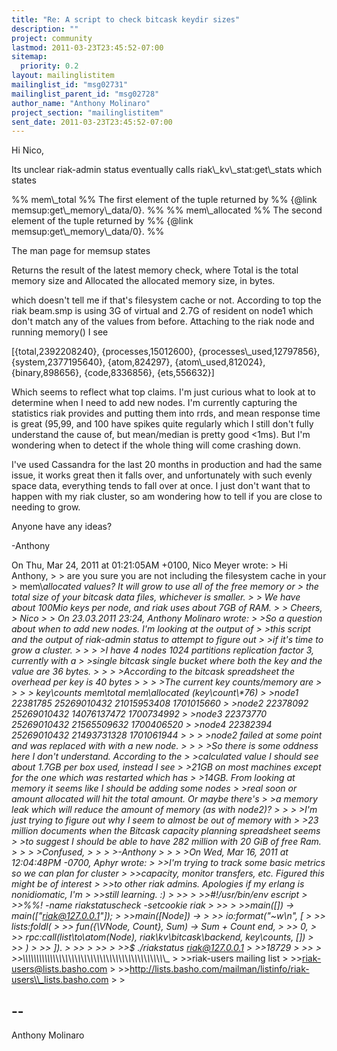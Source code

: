 ```yaml
---
title: "Re: A script to check bitcask keydir sizes"
description: ""
project: community
lastmod: 2011-03-23T23:45:52-07:00
sitemap:
  priority: 0.2
layout: mailinglistitem
mailinglist_id: "msg02731"
mailinglist_parent_id: "msg02728"
author_name: "Anthony Molinaro"
project_section: "mailinglistitem"
sent_date: 2011-03-23T23:45:52-07:00
---
```



Hi Nico,

 Its unclear riak-admin status eventually calls riak\\_kv\\_stat:get\\_stats
which states

%% mem\\_total
%% The first element of the tuple returned by
%% {@link memsup:get\\_memory\\_data/0}.
%%
%% mem\\_allocated
%% The second element of the tuple returned by
%% {@link memsup:get\\_memory\\_data/0}.
%%

The man page for memsup states

 Returns the result of the latest memory check, where Total is
 the total memory size and Allocated the allocated memory size,
 in bytes.

which doesn't tell me if that's filesystem cache or not. According to
top the riak beam.smp is using 3G of virtual and 2.7G of resident
on node1 which don't match any of the values from before. Attaching
to the riak node and running memory() I see

[{total,2392208240},
 {processes,15012600},
 {processes\\_used,12797856},
 {system,2377195640},
 {atom,824297},
 {atom\\_used,812024},
 {binary,898656},
 {code,8336856},
 {ets,556632}]

Which seems to reflect what top claims. I'm just curious what to look at
to determine when I need to add new nodes. I'm currently capturing the
statistics riak provides and putting them into rrds, and mean response time
is great (95,99, and 100 have spikes quite regularly which I still don't fully
understand the cause of, but mean/median is pretty good &lt;1ms). But I'm
wondering when to detect if the whole thing will come crashing down.

I've used Cassandra for the last 20 months in production and had the same
issue, it works great then it falls over, and unfortunately with such evenly
space data, everything tends to fall over at once. I just don't want that
to happen with my riak cluster, so am wondering how to tell if you are close
to needing to grow.

Anyone have any ideas?

-Anthony


On Thu, Mar 24, 2011 at 01:21:05AM +0100, Nico Meyer wrote:
&gt; Hi Anthony,
&gt; 
&gt; are you sure you are not including the filesystem cache in your
&gt; mem\\_allocated values? It will grow to use all of the free memory or
&gt; the total size of your bitcask data files, whichever is smaller.
&gt; 
&gt; We have about 100Mio keys per node, and riak uses about 7GB of RAM.
&gt; 
&gt; Cheers,
&gt; Nico
&gt; 
&gt; On 23.03.2011 23:24, Anthony Molinaro wrote:
&gt; &gt;So a question about when to add new nodes. I'm looking at the output of
&gt; &gt;this script and the output of riak-admin status to attempt to figure out
&gt; &gt;if it's time to grow a cluster.
&gt; &gt;
&gt; &gt;I have 4 nodes 1024 partitions replication factor 3, currently with a
&gt; &gt;single bitcask single bucket where both the key and the value are 36 bytes.
&gt; &gt;
&gt; &gt;According to the bitcask spreadsheet the overhead per key is 40 bytes
&gt; &gt;
&gt; &gt;The current key counts/memory are
&gt; &gt;
&gt; &gt; key\\_counts mem\\_total mem\\_allocated (key\\_count\\*76)
&gt; &gt;node1 22381785 25269010432 21015953408 1701015660
&gt; &gt;node2 22378092 25269010432 14076137472 1700734992
&gt; &gt;node3 22373770 25269010432 21565509632 1700406520
&gt; &gt;node4 22382394 25269010432 21493731328 1701061944
&gt; &gt;
&gt; &gt;node2 failed at some point and was replaced with with a new node.
&gt; &gt;
&gt; &gt;So there is some oddness here I don't understand. According to the
&gt; &gt;calculated value I should see about 1.7GB per box used, instead I see
&gt; &gt;21GB on most machines except for the one which was restarted which has
&gt; &gt;14GB. From looking at memory it seems like I should be adding some nodes
&gt; &gt;real soon or amount allocated will hit the total amount. Or maybe there's
&gt; &gt;a memory leak which will reduce the amount of memory (as with node2)?
&gt; &gt;
&gt; &gt;I'm just trying to figure out why I seem to almost be out of memory with
&gt; &gt;23 million documents when the Bitcask capacity planning spreadsheet seems
&gt; &gt;to suggest I should be able to have 282 million with 20 GiB of free Ram.
&gt; &gt;
&gt; &gt;Confused,
&gt; &gt;
&gt; &gt;-Anthony
&gt; &gt;
&gt; &gt;On Wed, Mar 16, 2011 at 12:04:48PM -0700, Aphyr wrote:
&gt; &gt;&gt;I'm trying to track some basic metrics so we can plan for cluster
&gt; &gt;&gt;capacity, monitor transfers, etc. Figured this might be of interest
&gt; &gt;&gt;to other riak admins. Apologies if my erlang is nonidiomatic, I'm
&gt; &gt;&gt;still learning. :)
&gt; &gt;&gt;
&gt; &gt;&gt;#!/usr/bin/env escript
&gt; &gt;&gt;%%! -name riakstatuscheck -setcookie riak
&gt; &gt;&gt;
&gt; &gt;&gt;main([]) -&gt; main(["riak@127.0.0.1"]);
&gt; &gt;&gt;main([Node]) -&gt;
&gt; &gt;&gt; io:format("~w\\n", [
&gt; &gt;&gt; lists:foldl(
&gt; &gt;&gt; fun({\\_VNode, Count}, Sum) -&gt; Sum + Count end,
&gt; &gt;&gt; 0,
&gt; &gt;&gt; rpc:call(list\\_to\\_atom(Node), riak\\_kv\\_bitcask\\_backend, key\\_counts, [])
&gt; &gt;&gt; )
&gt; &gt;&gt; ]).
&gt; &gt;&gt;
&gt; &gt;&gt;
&gt; &gt;&gt;$ ./riakstatus riak@127.0.0.1
&gt; &gt;&gt;18729
&gt; &gt;&gt;
&gt; &gt;&gt;\\_\\_\\_\\_\\_\\_\\_\\_\\_\\_\\_\\_\\_\\_\\_\\_\\_\\_\\_\\_\\_\\_\\_\\_\\_\\_\\_\\_\\_\\_\\_\\_\\_\\_\\_\\_\\_\\_\\_\\_\\_\\_\\_\\_\\_\\_\\_
&gt; &gt;&gt;riak-users mailing list
&gt; &gt;&gt;riak-users@lists.basho.com
&gt; &gt;&gt;http://lists.basho.com/mailman/listinfo/riak-users\\_lists.basho.com
&gt; &gt;

-- 
------------------------------------------------------------------------
Anthony Molinaro 

